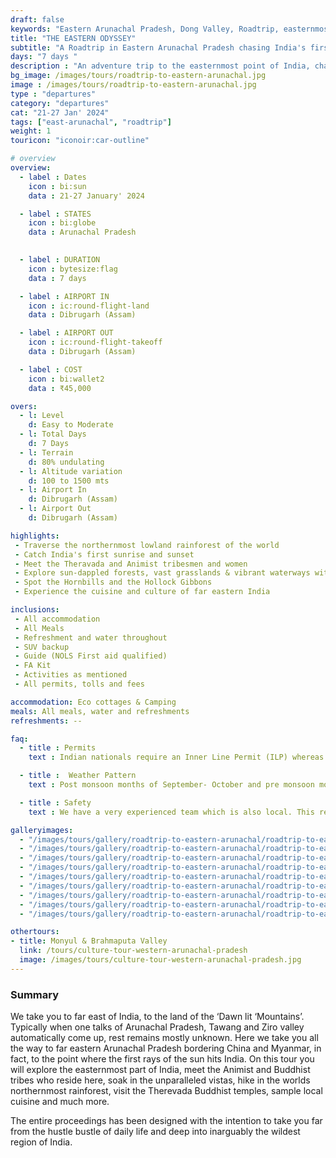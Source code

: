 ```yaml
---
draft: false
keywords: "Eastern Arunachal Pradesh, Dong Valley, Roadtrip, easternmost point of India"
title: "THE EASTERN ODYSSEY"
subtitle: "A Roadtrip in Eastern Arunachal Pradesh chasing India's first sunrise"
days: "7 days "
description : "An adventure trip to the easternmost point of India, chasing India's first sunrise."
bg_image: /images/tours/roadtrip-to-eastern-arunachal.jpg
image : /images/tours/roadtrip-to-eastern-arunachal.jpg
type : "departures"
category: "departures"
cat: "21-27 Jan' 2024"
tags: ["east-arunachal", "roadtrip"]
weight: 1 
touricon: "iconoir:car-outline"

# overview
overview:
  - label : Dates
    icon : bi:sun
    data : 21-27 January' 2024

  - label : STATES
    icon : bi:globe
    data : Arunachal Pradesh 

    
  - label : DURATION
    icon : bytesize:flag
    data : 7 days

  - label : AIRPORT IN
    icon : ic:round-flight-land
    data : Dibrugarh (Assam)

  - label : AIRPORT OUT
    icon : ic:round-flight-takeoff
    data : Dibrugarh (Assam)

  - label : COST
    icon : bi:wallet2
    data : ₹45,000

overs:
  - l: Level 
    d: Easy to Moderate
  - l: Total Days 
    d: 7 Days
  - l: Terrain 
    d: 80% undulating
  - l: Altitude variation 
    d: 100 to 1500 mts
  - l: Airport In 
    d: Dibrugarh (Assam)
  - l: Airport Out 
    d: Dibrugarh (Assam) 

highlights: 
 - Traverse the northernmost lowland rainforest of the world
 - Catch India's first sunrise and sunset
 - Meet the Theravada and Animist tribesmen and women
 - Explore sun-dappled forests, vast grasslands & vibrant waterways with an experienced naturalist
 - Spot the Hornbills and the Hollock Gibbons
 - Experience the cuisine and culture of far eastern India

inclusions:
 - All accommodation
 - All Meals
 - Refreshment and water throughout
 - SUV backup 
 - Guide (NOLS First aid qualified)
 - FA Kit
 - Activities as mentioned
 - All permits, tolls and fees

accommodation: Eco cottages & Camping
meals: All meals, water and refreshments
refreshments: -- 

faq:
  - title : Permits
    text : Indian nationals require an Inner Line Permit (ILP) whereas foreign nationals require a Restricted Area Permit (RAP / PAP). These have a govt. charge attached to them. Rest assured we take care of the arrangements.

  - title :  Weather Pattern
    text : Post monsoon months of September- October and pre monsoon months of March-April are very pleasant with blue skies and a fair days. Peak winters are from November to February with the mercury coming down below 15 C in the nights, where as the days are quite pleasant.

  - title : Safety
    text : We have a very experienced team which is also local. This reflects in the overall safety of our tours. Rest assured your guides know where extra attention is required and when. All our routes are well known to us, we know where the nearest medical facilities are, we know whom to contact if in case of an emergency, we know all the alternate routes in case of road blockages. We have CASEVAC protocols in place to streamline the process in case of emergencies. You can rest easy knowing that in the outdoors in general and this region in particular you are in safe hands with us.

galleryimages:
  - "/images/tours/gallery/roadtrip-to-eastern-arunachal/roadtrip-to-eastern-arunachal1.jpg"
  - "/images/tours/gallery/roadtrip-to-eastern-arunachal/roadtrip-to-eastern-arunachal2.jpg"
  - "/images/tours/gallery/roadtrip-to-eastern-arunachal/roadtrip-to-eastern-arunachal3.jpg"
  - "/images/tours/gallery/roadtrip-to-eastern-arunachal/roadtrip-to-eastern-arunachal4.jpg"
  - "/images/tours/gallery/roadtrip-to-eastern-arunachal/roadtrip-to-eastern-arunachal5.jpg"
  - "/images/tours/gallery/roadtrip-to-eastern-arunachal/roadtrip-to-eastern-arunachal6.jpg"
  - "/images/tours/gallery/roadtrip-to-eastern-arunachal/roadtrip-to-eastern-arunachal7.jpg"
  - "/images/tours/gallery/roadtrip-to-eastern-arunachal/roadtrip-to-eastern-arunachal8.jpg"
  - "/images/tours/gallery/roadtrip-to-eastern-arunachal/roadtrip-to-eastern-arunachal9.jpg"

othertours:
- title: Monyul & Brahmaputa Valley 
  link: /tours/culture-tour-western-arunachal-pradesh
  image: /images/tours/culture-tour-western-arunachal-pradesh.jpg  
---
```

### Summary
 We take you to far east of India, to the land of the ‘Dawn lit ‘Mountains’. Typically when one talks of Arunachal Pradesh, Tawang and Ziro valley automatically come up, rest remains mostly unknown. Here we take you all the way to far eastern Arunachal Pradesh bordering China and Myanmar, in fact, to the point where the first rays of the sun hits India.
On this tour you will explore the easternmost part of India, meet the Animist and Buddhist tribes who reside here, soak in the unparalleled vistas, hike in the worlds northernmost rainforest, visit the Therevada Buddhist temples, sample local cuisine and much more.

The entire proceedings has been designed with the  intention to take you far from the hustle bustle of daily life and deep into inarguably the wildest region of India.